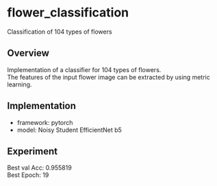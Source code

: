 # flower_classification
Classification of 104 types of flowers

## Overview
Implementation of a classifier for 104 types of flowers.  
The features of the input flower image can be extracted by using metric learning.

## Implementation
* framework: pytorch
* model: Noisy Student EfficientNet b5 

## Experiment
Best val Acc: 0.955819  
Best Epoch: 19